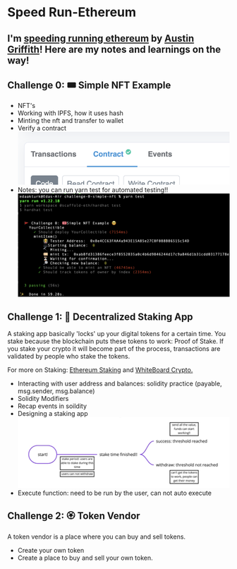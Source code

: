 # Speed Run-Ethereum

I'm [speeding running ethereum](https://speedrunethereum.com/) by [Austin Griffith](https://twitter.com/austingriffith)! Here are my notes and learnings on the way!
----


## Challenge 0: 🎟 Simple NFT Example
- NFT's
- Working with IPFS, how it uses hash 
- Minting the nft and transfer to wallet 
- Verify a contract 
![verify_contract](./images/verify_contract.png)
- Notes: you can run yarn test for automated testing!!
![yarn_test](./images/yarn_test.png)

## Challenge 1: 🥩 Decentralized Staking App

A staking app basically 'locks' up your digital tokens for a certain time. 
You stake because the blockchain puts these tokens to work: Proof of Stake. If you stake your crypto it will become part of the process, transactions are validated by people who stake the tokens. 

For more on Staking: [Ethereum Staking](https://ethereum.org/en/staking/#stake) and [WhiteBoard Crypto.](https://www.youtube.com/watch?v=vZ2UZdB07fo&ab_channel=WhiteboardCrypto)
 
- Interacting with user address and balances: solidity practice (payable, msg.sender, msg.balance)
- Solidity Modifiers
- Recap events in soildity 
- Designing a staking app
![staking app](./images/staking_app_design.png)
- Execute function: need to be run by the user, can not auto execute 

## Challenge 2: 🏵 Token Vendor

A token vendor is a place where you can buy and sell tokens. 
- Create your own token 
- Create a place to buy and sell your own token.

